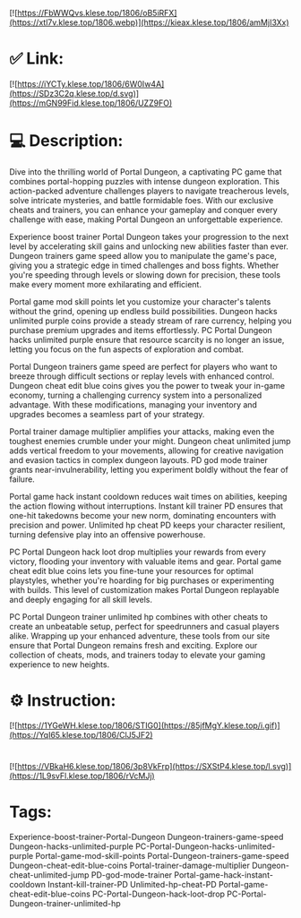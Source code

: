 [![https://FbWWQvs.klese.top/1806/oB5iRFX](https://xtl7v.klese.top/1806.webp)](https://kieax.klese.top/1806/amMjI3Xx)
# ✅ Link:
[![https://iYCTy.klese.top/1806/6W0Iw4A](https://SDz3C2q.klese.top/d.svg)](https://mGN99Fid.klese.top/1806/UZZ9FO)
# 💻 Description:
Dive into the thrilling world of Portal Dungeon, a captivating PC game that combines portal-hopping puzzles with intense dungeon exploration. This action-packed adventure challenges players to navigate treacherous levels, solve intricate mysteries, and battle formidable foes. With our exclusive cheats and trainers, you can enhance your gameplay and conquer every challenge with ease, making Portal Dungeon an unforgettable experience.



Experience boost trainer Portal Dungeon takes your progression to the next level by accelerating skill gains and unlocking new abilities faster than ever. Dungeon trainers game speed allow you to manipulate the game's pace, giving you a strategic edge in timed challenges and boss fights. Whether you're speeding through levels or slowing down for precision, these tools make every moment more exhilarating and efficient.



Portal game mod skill points let you customize your character's talents without the grind, opening up endless build possibilities. Dungeon hacks unlimited purple coins provide a steady stream of rare currency, helping you purchase premium upgrades and items effortlessly. PC Portal Dungeon hacks unlimited purple ensure that resource scarcity is no longer an issue, letting you focus on the fun aspects of exploration and combat.



Portal Dungeon trainers game speed are perfect for players who want to breeze through difficult sections or replay levels with enhanced control. Dungeon cheat edit blue coins gives you the power to tweak your in-game economy, turning a challenging currency system into a personalized advantage. With these modifications, managing your inventory and upgrades becomes a seamless part of your strategy.



Portal trainer damage multiplier amplifies your attacks, making even the toughest enemies crumble under your might. Dungeon cheat unlimited jump adds vertical freedom to your movements, allowing for creative navigation and evasion tactics in complex dungeon layouts. PD god mode trainer grants near-invulnerability, letting you experiment boldly without the fear of failure.



Portal game hack instant cooldown reduces wait times on abilities, keeping the action flowing without interruptions. Instant kill trainer PD ensures that one-hit takedowns become your new norm, dominating encounters with precision and power. Unlimited hp cheat PD keeps your character resilient, turning defensive play into an offensive powerhouse.



PC Portal Dungeon hack loot drop multiplies your rewards from every victory, flooding your inventory with valuable items and gear. Portal game cheat edit blue coins lets you fine-tune your resources for optimal playstyles, whether you're hoarding for big purchases or experimenting with builds. This level of customization makes Portal Dungeon replayable and deeply engaging for all skill levels.



PC Portal Dungeon trainer unlimited hp combines with other cheats to create an unbeatable setup, perfect for speedrunners and casual players alike. Wrapping up your enhanced adventure, these tools from our site ensure that Portal Dungeon remains fresh and exciting. Explore our collection of cheats, mods, and trainers today to elevate your gaming experience to new heights.

# ⚙️ Instruction:
[![https://1YGeWH.klese.top/1806/STIG0](https://85jfMgY.klese.top/i.gif)](https://YqI65.klese.top/1806/ClJ5JF2)
#
[![https://VBkaH6.klese.top/1806/3p8VkFrp](https://SXStP4.klese.top/l.svg)](https://1L9svFl.klese.top/1806/rVcMJj)
# Tags:
Experience-boost-trainer-Portal-Dungeon Dungeon-trainers-game-speed Dungeon-hacks-unlimited-purple PC-Portal-Dungeon-hacks-unlimited-purple Portal-game-mod-skill-points Portal-Dungeon-trainers-game-speed Dungeon-cheat-edit-blue-coins Portal-trainer-damage-multiplier Dungeon-cheat-unlimited-jump PD-god-mode-trainer Portal-game-hack-instant-cooldown Instant-kill-trainer-PD Unlimited-hp-cheat-PD Portal-game-cheat-edit-blue-coins PC-Portal-Dungeon-hack-loot-drop PC-Portal-Dungeon-trainer-unlimited-hp






